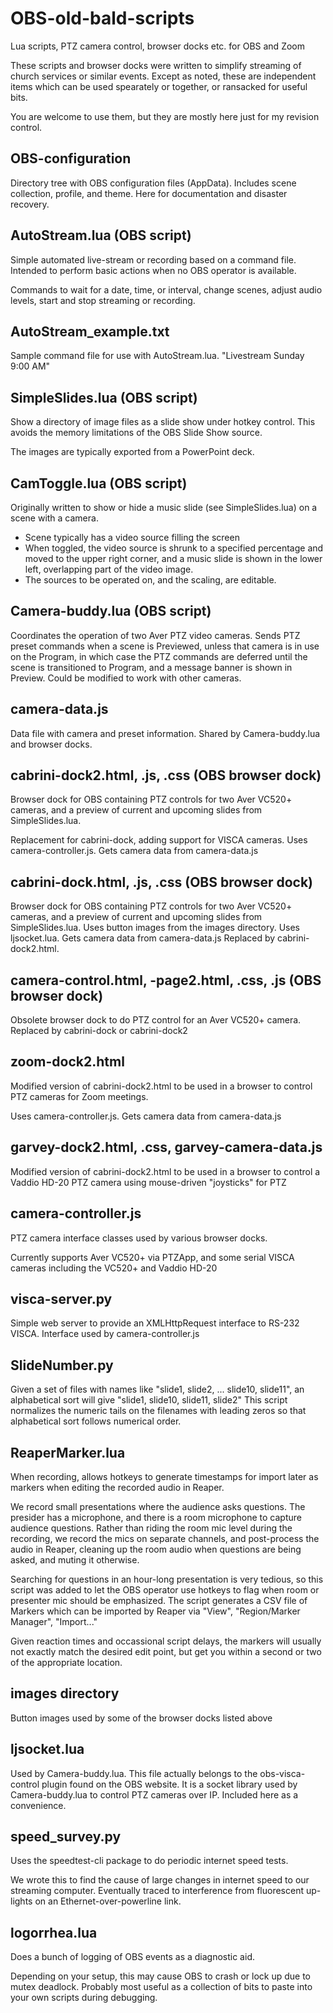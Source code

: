 # OBS-old-bald-scripts
Lua scripts, PTZ camera control, browser docks etc. for OBS and Zoom

These scripts and browser docks were written to simplify streaming of church services or similar events. Except as noted, these are independent items which can be used spearately or together, or ransacked for useful bits.

You are welcome to use them, but they are mostly here just for my revision control.

## OBS-configuration
Directory tree with OBS configuration files (AppData). Includes scene collection, profile, and theme.
Here for documentation and disaster recovery.

## AutoStream.lua (OBS script)
Simple automated live-stream or recording based on a command file. Intended to perform basic actions when no OBS operator is available.

Commands to wait for a date, time, or interval, change scenes, adjust audio levels, start and stop streaming or recording.

## AutoStream_example.txt
Sample command file for use with AutoStream.lua. "Livestream Sunday 9:00 AM"

## SimpleSlides.lua (OBS script)
Show a directory of image files as a slide show under hotkey control. This avoids the memory limitations of the OBS Slide Show source.

The images are typically exported from a PowerPoint deck.

## CamToggle.lua (OBS script)
Originally written to show or hide a music slide (see SimpleSlides.lua) on a scene with a camera.
 - Scene typically has a video source filling the screen
 - When toggled, the video source is shrunk to a specified percentage and moved to the upper right corner, and a music slide is shown in the lower left, overlapping part of the video image.
 - The sources to be operated on, and the scaling, are editable.

## Camera-buddy.lua (OBS script)
Coordinates the operation of two Aver PTZ video cameras. Sends PTZ preset commands when a scene is Previewed, unless that camera is in use on the Program, in which case the PTZ commands are deferred until the scene is transitioned to Program, and a message banner is shown in Preview. Could be modified to work with other cameras.

## camera-data.js
Data file with camera and preset information. Shared by Camera-buddy.lua and browser docks.


## cabrini-dock2.html, .js, .css (OBS browser dock)
Browser dock for OBS containing PTZ controls for two Aver VC520+ cameras, and a preview of current and upcoming slides from SimpleSlides.lua.

Replacement for cabrini-dock, adding support for VISCA cameras. Uses camera-controller.js. Gets camera data from camera-data.js

## cabrini-dock.html, .js, .css (OBS browser dock)
Browser dock for OBS containing PTZ controls for two Aver VC520+ cameras, and a preview of current and upcoming slides from SimpleSlides.lua.
Uses button images from the images directory. Uses ljsocket.lua. Gets camera data from camera-data.js
Replaced by cabrini-dock2.html.

## camera-control.html, -page2.html, .css, .js (OBS browser dock)
Obsolete browser dock to do PTZ control for an Aver VC520+ camera.
Replaced by cabrini-dock or cabrini-dock2

## zoom-dock2.html
Modified version of cabrini-dock2.html to be used in a browser to control PTZ cameras for Zoom meetings.

Uses camera-controller.js.  Gets camera data from camera-data.js

## garvey-dock2.html, .css, garvey-camera-data.js
Modified version of cabrini-dock2.html to be used in a browser to control a Vaddio HD-20 PTZ camera using mouse-driven "joysticks" for PTZ

## camera-controller.js
PTZ camera interface classes used by various browser docks.

Currently supports Aver VC520+ via PTZApp, and some serial VISCA cameras including the VC520+ and Vaddio HD-20

## visca-server.py
Simple web server to provide an XMLHttpRequest interface to RS-232 VISCA. Interface used by camera-controller.js

## SlideNumber.py
Given a set of files with names like "slide1, slide2, ... slide10, slide11", an alphabetical sort will give "slide1, slide10, slide11, slide2"
This script normalizes the numeric tails on the filenames with leading zeros so that alphabetical sort follows numerical order.

## ReaperMarker.lua
When recording, allows hotkeys to generate timestamps for import later as markers when editing the recorded audio in Reaper.

We record small presentations where the audience asks questions. The presider
has a microphone, and there is a room microphone to capture audience questions.
Rather than riding the room mic level during the recording, we record the
mics on separate channels, and post-process the audio in Reaper, cleaning up
the room audio when questions are being asked, and muting it otherwise.

Searching for questions in an hour-long presentation is very tedious, so this
script was added to let the OBS operator use hotkeys to flag when room or
presenter mic should be emphasized. The script generates a CSV file of Markers
which can be imported by Reaper via "View", "Region/Marker Manager", "Import..."

Given reaction times and occassional script delays, the markers will usually not
exactly match the desired edit point, but get you within a second or two of
the appropriate location.

## images directory
Button images used by some of the browser docks listed above

## ljsocket.lua
Used by Camera-buddy.lua. This file actually belongs to the obs-visca-control plugin found on the OBS website. It is a socket library used by Camera-buddy.lua to control PTZ cameras over IP. Included here as a convenience.

## speed_survey.py
Uses the speedtest-cli package to do periodic internet speed tests.

We wrote this to find the cause of large changes in internet speed to our streaming computer. Eventually traced to interference from fluorescent up-lights on an Ethernet-over-powerline link.

## logorrhea.lua
Does a bunch of logging of OBS events as a diagnostic aid.

Depending on your setup, this may cause OBS to crash or lock up due to mutex deadlock. Probably most useful as a collection of bits to paste into your own scripts during debugging.
